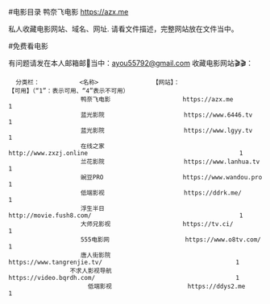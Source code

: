 #电影目录
      鸭奈飞电影     https://azx.me  



私人收藏电影网站、域名、网址.
请看文件描述，完整网站放在文件当中。

#免费看电影


有问题请发在本人邮箱邮📮当中：ayou55792@gmail.com
收藏电影网站🎬🎬：
      
      分类栏：           <名称>               【网站】：                                                       【可用】（“1”：表示可用、“4”表示不可用）
                        鸭奈飞电影                    https://azx.me                                                  1
                        蓝光影院                      https://www.6446.tv                                             1
                        蓝光影院                      https://www.lgyy.tv                                             1
                        在线之家                      http://www.zxzj.online                                          1 
                        兰花影院                      https://www.lanhua.tv                                           1
                        豌豆PRO                      https://www.wandou.pro                                          1
                        低端影视                      https://ddrk.me/                                                1
                        浮生半日                      http://movie.fush8.com/                                         1
                        大师兄影视                    https://tv.ci/                                                  1
                        555电影网                     https://www.o8tv.com/                                           1
                        唐人街影院                     https://www.tangrenjie.tv/                                     1
                     不求人影视导航                     https://video.bqrdh.com/                                       1
                          低端影视                     https://ddys2.me                                               1
                                                     
             
